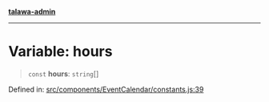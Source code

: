 [**talawa-admin**](../../../../README.md)

***

# Variable: hours

> `const` **hours**: `string`[]

Defined in: [src/components/EventCalendar/constants.js:39](https://github.com/MayankJha014/talawa-admin/blob/0dd35cc200a4ed7562fa81ab87ec9b2a6facd18b/src/components/EventCalendar/constants.js#L39)

